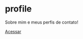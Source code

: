 # profile
Sobre mim e meus perfis de contato!

<a href="https://pedropouza.github.io/profile/" target=_blank>Acessar</a>
